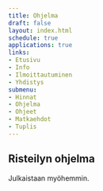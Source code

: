 ```yaml
---
title: Ohjelma
draft: false
layout: index.html
schedule: true
applications: true
links:
- Etusivu
- Info
- Ilmoittautuminen
- Yhdistys
submenu:
- Hinnat
- Ohjelma
- Ohjeet
- Matkaehdot
- Tuplis
---
```

## Risteilyn ohjelma

Julkaistaan myöhemmin.
